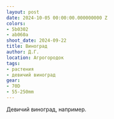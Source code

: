 ```yaml
---
layout: post
date: 2024-10-05 00:00:00.000000000 Z
colors:
- 5b0302
- ab060a
shoot_date: 2024-09-22
title: Виноград
author: Д.Г.
location: Агрогородок
tags:
- растения
- девичий виноград
gear:
- 70D
- 55-250mm
---
```

Девичий виноград, например.


